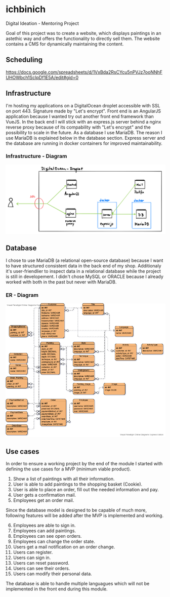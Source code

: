 # ichbinich
Digital Ideation - Mentoring Project

Goal of this project was to create a website, which displays paintings in an astethic way and offers the functionality to directly sell them. 
The website contains a CMS for dynamically maintaining the content.

## Scheduling
https://docs.google.com/spreadsheets/d/1VxBda2RsCYcu5nPVJz7ooNNhFUHOWbch1ScIpDf1E5A/edit#gid=0

## Infrastructure
I'm hosting my applications on a DigitalOcean droplet accessible with SSL on port 443. Signature made by "Let's encrypt". Front end is an AngularJS application because I wanted try out another front end framework than VueJS. In the back end I will stick with an express.js server behind a nginx reverse proxy because of its compability with "Let's encrypt" and the possibility to scale in the future. As a database I use MariaDB. The reason I use MariaDB is explained below in the database section. Express server and the database are running in docker containers for improved maintainability.

### Infrastructure - Diagram
![infrastructure-diagram](doku/infrastructure-diagram.jpeg)

## Database
I chose to use MariaDB (a relational open-source database) because I want to have structured consistent data in the back end of my shop. Additionaly it's user-friendlier to inspect data in a relational database while the project is still in developement. I didn't chose MySQL or ORACLE because I already worked with both in the past but never with MariaDB.  

### ER - Diagram
![er-diagram](doku/er-diagram.png)

## Use cases
In order to ensure a working project by the end of the module I started with defining the use cases for a MVP (minimum viable product).

1. Show a list of paintings with all their information.
2. User is able to add paintings to the shopping basket (Cookie).
3. User is able to place an order, fill out the needed information and pay.
4. User gets a confirmation mail.
5. Employees get an order mail.

Since the database model is designed to be capable of much more, following features will be added after the MVP is implemented and working.

6. Employees are able to sign in.
7. Employees can add paintings.
8. Employees can see open orders.
9. Employees can change the order state.
10. Users get a mail notification on an order change.
11. Users can register.
12. Users can sign in.
13. Users can reset password.
14. Users can see their orders.
15. Users can modify their personal data.

The database is able to handle multiple languagues which will not be implemented in the front end during this module.
